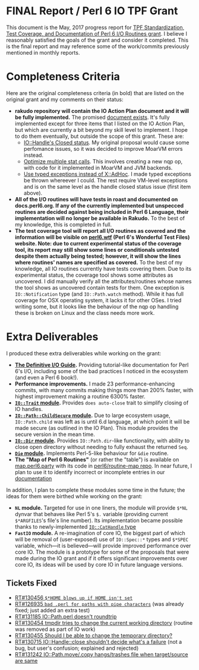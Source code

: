 # FINAL Report / Perl 6 IO TPF Grant

This document is the May, 2017 progress report for [TPF Standardization,
Test Coverage, and Documentation of Perl 6 I/O Routines
grant](http://news.perlfoundation.org/2017/01/grant-proposal-standardization.html). I believe I reasonably satisfied the goals of the grant and consider it
completed. This is the final report and may reference some of the
work/commits previously mentioned in monthly reports.

# Completeness Criteria

Here are the original completeness criteria (in bold) that are listed on the
original grant and my comments on their status:

- **rakudo repository will contain the IO Action Plan document and it will
  be fully implemented.**
  The promised [document
  exists](https://github.com/rakudo/rakudo/blob/nom/docs/2017-IO-Grant--Action-Plan.md). It's fully implemented except for three items that I listed on the
  IO Action Plan, but which are currently a bit beyond my skill level to
  implement. I hope to do them eventually, but outside the scope of this grant.
  These are:
  - [IO::Handle's Closed status](https://github.com/rakudo/rakudo/blob/nom/docs/2017-IO-Grant--Action-Plan.md#iohandles-closed-status-issue-for-discussion). My original proposal
  would cause some perfomance issues, so it was decided to improve MoarVM
  errors instead.
  - [Optimize multiple stat calls](https://github.com/rakudo/rakudo/blob/nom/docs/2017-IO-Grant--Action-Plan.md#iopath-routines-that-involve-a-stat-call-issue-for-discussion). This
  involves creating a new nqp op, with code for it implemented in MoarVM and
  JVM backends.
  - [Use typed exceptions instead of X::AdHoc](https://github.com/rakudo/rakudo/blob/nom/docs/2017-IO-Grant--Action-Plan.md#use-typed-exceptions-instead-of-xadhoc-issue-for-discussion). I
  made typed exceptions be thrown whereever I could. The rest require VM-level
  exceptions and is on the same level as the handle closed status issue
  (first item above).
- **All of the I/O routines will have tests in roast and documented on
  docs.perl6.org. If any of the currently implemented but unspecced routines
  are decided against being included in Perl 6 Language, their implementation
  will no longer be available in Rakudo.**
  To the best of my knowledge, this is completed in full.
- **The test coverage tool will report all I/O routines as covered and the
  information will be visible on [perl6.wtf](https://perl6.wtf) (Perl 6's
  Wonderful Test Files)
  website. Note: due to current experimental status of the coverage tool, its
  report may still show some lines or conditionals untested despite them
  actually being tested; however, it will show the lines where routines' names
  are specified as covered.**
  To the best of my knowledge, all IO routines currently have tests covering
  them. Due to its experimental status, the coverage tool shows some
  attributes as uncovered. I did manually verify all the attributes/routines
  whose names the tool shows as uncovered contain tests for them.
  One exception is `IO::Notification` type (and `IO::Path.watch` method).
  While it has full coverage for
  OSX operating system, it lacks it for other OSes. I tried writing some, but
  it looks like the behaviour of the nqp op handling these is broken
  on Linux and the class needs more work.

# Extra Deliverables

I produced these extra deliverables while working on the grant:

- **[The Definitive I/O Guide](https://docs.perl6.org/language/io-guide).**
    Providing tutorial-like documentation for Perl 6's I/O, including some of
    the bad practices I noticed in the ecosystem (and even a Perl 6 book!).
- **Performance improvements.** I made 23 performance-enhancing commits, with
    many commits making things more than 200% faster, with highest improvement
    making a routine 6300% faster.
- **[`IO::Trait` module](https://github.com/zoffixznet/perl6-Trait-IO).**
    Provides `does auto-close` trait to simplify closing of IO handles.
- **[`IO::Path::ChildSecure` module](https://github.com/zoffixznet/perl6-IO-Path-ChildSecure).** Due to
    large ecosystem usage, `IO::Path.child` was left as is until 6.d language,
    at which point it will be made secure (as outlined in the IO Plan). This
    module provides the secure version in the mean time.
- **[`IO::Dir` module](https://github.com/zoffixznet/perl6-IO-Dir).** Provides
    `IO::Path.dir`-like functionality, with ability to close open directory
    without needing to fully exhaust the returned `Seq`.
- **[`Die` module](https://github.com/zoffixznet/perl6-Die).** Implements
    Perl-5-like behaviour for `&die` routine.
- **The "Map of Perl 6 Routines"** (or rather the "table") is available on
    [map.perl6.party](https://map.perl6.party/) with its code in
    [perl6/routine-map repo](https://github.com/perl6/routine-map). In near
    future, I plan to use it to identify incorrect or incomplete entries in
    our [documentation](https://docs.perl6.org)

In addition, I plan to complete these modules some time in the future; the
ideas for them were birthed while working on the grant:
- **`NL` module.** Targeted for use in one liners, the module will provide
  `$*NL` dynvar that behaves like Perl 5's `$.` variable (providing current
    `$*ARGFILES`'s file's line number). Its implementation became possible
    thanks to newly-implemented
    [`IO::CatHandle` type](https://docs.perl6.org/type/IO::CatHandle)
- **`FastIO` module.** A re-imagination of core IO, the biggest part of which
    will be removal of (user-exposed) use of `IO::Spec::*` types and `$*SPEC`
    variable, which—it is believed—will provide improved performance over
    core IO. The module is a prototype for some of the proposals that were
    made during the IO grant and if it offers significant improvements over
    core IO, its ideas will be used by core IO in future language versions.

##



## Tickets Fixed

- [RT#130456 `$*HOME blows up if HOME isn't set`](https://rt.perl.org/Ticket/Display.html?id=130456)
- [RT#126935 `bad .perl for paths with pipe characters`](https://rt.perl.org/Ticket/Display.html?id=126935) (was already fixed; just added an extra test)
- [RT#131185 IO::Path.perl doesn't roundtrip](https://rt.perl.org/Ticket/Display.html?id=131185)
- [RT#130454 tmpdir tries to change the current working directory](https://rt.perl.org/Ticket/Display.html?id=130454) (routine was removed as part of IO work)
- [RT#130455 Should I be able to change the temporary directory?](https://rt.perl.org/Ticket/Display.html?id=130455)
- [RT#130715 IO::Handle::close shouldn't decide what's a failure](https://rt.perl.org/Ticket/Display.html?id=130715) (not a bug, but user's confusion; explained and rejected)
- [RT#131242 IO::Path.move/.copy hangs/trashes file when target/source are same](https://rt.perl.org/Ticket/Display.html?id=131242)
